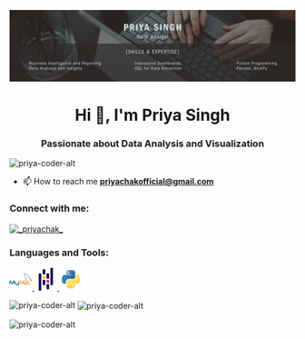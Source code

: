 ![logo](https://github.com/Priya-coder-alt/Priya-coder-alt/blob/main/my%20banner.png)
<h1 align="center">Hi 👋, I'm Priya Singh</h1>
<h3 align="center">Passionate about Data Analysis and Visualization</h3>


<p align="centre"> <img src="https://upmetrics.com/hs-fs/hubfs/Data%20analysis.gif?width=300&height=300&name=Data%20analysis.gif" alt="priya-coder-alt" /> </p>

- 📫 How to reach me **priyachakofficial@gmail.com**

<h3 align="left">Connect with me:</h3>
<p align="left">
<a href="https://instagram.com/_priyachak_" target="blank"><img align="center" src="https://raw.githubusercontent.com/rahuldkjain/github-profile-readme-generator/master/src/images/icons/Social/instagram.svg" alt="_priyachak_" height="30" width="40" /></a>
</p>

<h3 align="left">Languages and Tools:</h3>
<p align="left"> <a href="https://www.mysql.com/" target="_blank" rel="noreferrer"> <img src="https://raw.githubusercontent.com/devicons/devicon/master/icons/mysql/mysql-original-wordmark.svg" alt="mysql" width="40" height="40"/> </a> <a href="https://pandas.pydata.org/" target="_blank" rel="noreferrer"> <img src="https://raw.githubusercontent.com/devicons/devicon/2ae2a900d2f041da66e950e4d48052658d850630/icons/pandas/pandas-original.svg" alt="pandas" width="40" height="40"/> </a> <a href="https://www.python.org" target="_blank" rel="noreferrer"> <img src="https://raw.githubusercontent.com/devicons/devicon/master/icons/python/python-original.svg" alt="python" width="40" height="40"/> </a> </p>

<p><img align="left" src="https://github-readme-stats.vercel.app/api/top-langs?username=priya-coder-alt&show_icons=true&locale=en&layout=compact" alt="priya-coder-alt" /></p>

<p>&nbsp;<img align="center" src="https://github-readme-stats.vercel.app/api?username=priya-coder-alt&show_icons=true&locale=en" alt="priya-coder-alt" /></p>

<p><img align="center" src="https://github-readme-streak-stats.herokuapp.com/?user=priya-coder-alt&" alt="priya-coder-alt" /></p>

